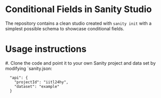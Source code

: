 # Conditional Fields in Sanity Studio

The repository contains a clean studio created with `sanity init` with a simplest possible schema to showcase conditional fields.

# Usage instructions

#. Clone the code and point it to your own Sanity project and data set by modifying `sanity.json:

```
  "api": {
    "projectId": "iitl24hy",
    "dataset": "example"
  }
```


